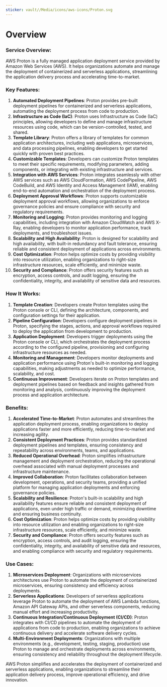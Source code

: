 ```yaml
---
sticker: vault//Media/icons/aws-icons/Proton.svg
---
```

# Overview

### Service Overview:

AWS Proton is a fully managed application deployment service provided by Amazon Web Services (AWS). It helps organizations automate and manage the deployment of containerized and serverless applications, streamlining the application delivery process and accelerating time-to-market.

### Key Features:

1. **Automated Deployment Pipelines**: Proton provides pre-built deployment pipelines for containerized and serverless applications, automating the deployment process from code to production.
2. **Infrastructure as Code (IaC)**: Proton uses Infrastructure as Code (IaC) principles, allowing developers to define and manage infrastructure resources using code, which can be version-controlled, tested, and shared.
3. **Template Library**: Proton offers a library of templates for common application architectures, including web applications, microservices, and data processing pipelines, enabling developers to get started quickly with proven best practices.
4. **Customizable Templates**: Developers can customize Proton templates to meet their specific requirements, modifying parameters, adding components, or integrating with existing infrastructure and services.
5. **Integration with AWS Services**: Proton integrates seamlessly with other AWS services such as AWS CloudFormation, AWS CodePipeline, AWS CodeBuild, and AWS Identity and Access Management (IAM), enabling end-to-end automation and orchestration of the deployment process.
6. **Deployment Approval Workflows**: Proton supports customizable deployment approval workflows, allowing organizations to enforce governance policies and ensure compliance with security and regulatory requirements.
7. **Monitoring and Logging**: Proton provides monitoring and logging capabilities, including integration with Amazon CloudWatch and AWS X-Ray, enabling developers to monitor application performance, track deployments, and troubleshoot issues.
8. **Scalability and High Availability**: Proton is designed for scalability and high availability, with built-in redundancy and fault tolerance, ensuring reliable and consistent deployment of applications across environments.
9. **Cost Optimization**: Proton helps optimize costs by providing visibility into resource utilization, enabling organizations to right-size infrastructure resources, scale efficiently, and minimize waste.
10. **Security and Compliance**: Proton offers security features such as encryption, access controls, and audit logging, ensuring the confidentiality, integrity, and availability of sensitive data and resources.

### How It Works:

1. **Template Creation**: Developers create Proton templates using the Proton console or CLI, defining the architecture, components, and configuration settings for their application.
2. **Pipeline Configuration**: Developers configure deployment pipelines in Proton, specifying the stages, actions, and approval workflows required to deploy the application from development to production.
3. **Application Deployment**: Developers trigger deployments using the Proton console or CLI, which orchestrates the deployment process according to the configured pipeline, provisioning and configuring infrastructure resources as needed.
4. **Monitoring and Management**: Developers monitor deployments and application performance using Proton's built-in monitoring and logging capabilities, making adjustments as needed to optimize performance, scalability, and cost.
5. **Continuous Improvement**: Developers iterate on Proton templates and deployment pipelines based on feedback and insights gathered from monitoring and analysis, continuously improving the deployment process and application architecture.

### Benefits:

1. **Accelerated Time-to-Market**: Proton automates and streamlines the application deployment process, enabling organizations to deploy applications faster and more efficiently, reducing time-to-market and increasing agility.
2. **Consistent Deployment Practices**: Proton provides standardized deployment pipelines and templates, ensuring consistency and repeatability across environments, teams, and applications.
3. **Reduced Operational Overhead**: Proton simplifies infrastructure management and deployment orchestration, reducing the operational overhead associated with manual deployment processes and infrastructure maintenance.
4. **Improved Collaboration**: Proton facilitates collaboration between development, operations, and security teams, providing a unified platform for managing application deployments and enforcing governance policies.
5. **Scalability and Resilience**: Proton's built-in scalability and high availability features ensure reliable and consistent deployment of applications, even under high traffic or demand, minimizing downtime and ensuring business continuity.
6. **Cost Optimization**: Proton helps optimize costs by providing visibility into resource utilization and enabling organizations to right-size infrastructure resources, scale efficiently, and minimize waste.
7. **Security and Compliance**: Proton offers security features such as encryption, access controls, and audit logging, ensuring the confidentiality, integrity, and availability of sensitive data and resources, and enabling compliance with security and regulatory requirements.

### Use Cases:

1. **Microservices Deployment**: Organizations with microservices architectures use Proton to automate the deployment of containerized microservices, ensuring consistency and efficiency across deployments.
2. **Serverless Applications**: Developers of serverless applications leverage Proton to automate the deployment of AWS Lambda functions, Amazon API Gateway APIs, and other serverless components, reducing manual effort and increasing productivity.
3. **Continuous Integration/Continuous Deployment (CI/CD)**: Proton integrates with CI/CD pipelines to automate the deployment of applications from code to production, enabling organizations to achieve continuous delivery and accelerate software delivery cycles.
4. **Multi-Environment Deployments**: Organizations with multiple environments (e.g., development, testing, staging, production) use Proton to manage and orchestrate deployments across environments, ensuring consistency and reliability throughout the deployment lifecycle.

AWS Proton simplifies and accelerates the deployment of containerized and serverless applications, enabling organizations to streamline their application delivery process, improve operational efficiency, and drive innovation.